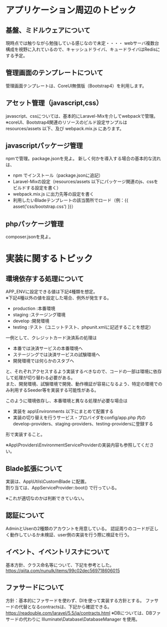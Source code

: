 # アプリケーション周辺のトピック
## 基盤、ミドルウェアについて
現時点では触りながら勉強している感じなので未定・・・・
webサーバ複数台構成を視野に入れているので、キャッシュドライバ、キュードライバはRedisにする予定。

## 管理画面のテンプレートについて
管理画面テンプレートは、CoreUI無償版（Bootstrap4）を利用します。

## アセット管理（javascript,css）
javascript、cssについては、基本的にLaravel-Mixを介してwebpackで管理。
※coreUI、Bootstrap4関連のリソースのビルド設定サンプルは
resources/assets 以下、及び webpack.mix.js にあります。

## javascriptパッケージ管理
npmで管理。package.jsonを見よ。
新しく何かを導入する場合の基本的な流れは、
- npm でインストール（package.jsonに追記）
- Laravel-Mixの設定（resources/assets 以下にパッケージ関連のjs、cssをビルドする設定を書く）
- webpack.mix.js に出力先等の設定を書く
- 利用したいBladeテンプレートの該当箇所でロード（例：{{ asset('css/bootstrap.css') }}）


## phpパッケージ管理
composer.jsonを見よ。

# 実装に関するトピック
## 環境依存する処理について
APP_ENVに設定できる値は下記4種類を想定。  
※下記4種以外の値を設定した場合、例外が発生する。

- production :本番環境
- staging :ステージング環境
- develop :開発環境
- testing :テスト（ユニットテスト、phpunit.xmlに記述することを想定）


一例として、クレジットカード決済系の処理は
- 本番では決済サービスの本番環境へ
- ステージングでは決済サービスの試験環境へ
- 開発環境では何らかのスタブへ  

と、それぞれアクセスするよう実装するべきなので、コードの一部は環境に依存して処理が切り替わる必要がある。  
また、開発環境、試験環境で開発、動作検証が容易になるよう、特定の環境でのみ利用するSeeder等を実装する可能性がある。

このように環境依存し、本番環境と異なる処理が必要な場合は
- 実装を app\Environments 以下にまとめて配置する
- 実装の切り替えを行うサービス・プロバイダをconfig/app.php 内のdevelop-providers、staging-providers、testing-providersに登録する  

形で実装すること。

※App\Providers\EnvironmentServiceProviderの実装内容も参照してください。


## Blade拡張について
実装は、App\Utils\CustomBlade に配置。  
割り当ては、AppServiceProvider::boot() で行っている。

※これが適切なのかは判断できていない。 

## 認証について
AdminとUserの2種類のアカウントを用意している。
認証周りのコードが正しく動作しているか未検証、user側の実装を行う際に検証を行う。


## イベント、イベントリスナについて
基本方針、クラス命名等について、下記を参考とした。
https://qiita.com/nunulk/items/99c02dec569718606015

## ファサードについて
方針：基本的にファサードを使わず、DIを使って実装する方針とする。
ファサードの代替となるcontractsは、下記から確認できる。
https://readouble.com/laravel/5.5/ja/contracts.html
※DBについては、DBファサードの代わりに Illuminate\Database\DatabaseManager を使用。








